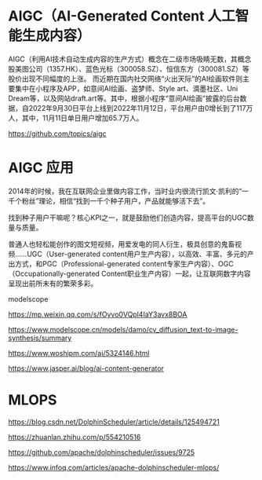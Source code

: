 # AIGC（AI-Generated Content 人工智能生成内容）
AIGC（利用AI技术自动生成内容的生产方式）概念在二级市场吸睛无数，其概念股美图公司（1357.HK）、蓝色光标（300058.SZ）、恒信东方（300081.SZ）等股价出现不同幅度的上涨。
而近期在国内社交网络“火出天际”的AI绘画软件则主要集中在小程序及APP，如意间AI绘画、盗梦师、Style art、滴墨社区、Uni Dream等，以及网站draft.art等。其中，根据小程序“意间AI绘画”披露的后台数据，自2022年9月30日平台上线到2022年11月12日，平台用户由0增长到了117万人，其中，11月11日单日用户增加65.7万人。

https://github.com/topics/aigc

# AIGC 应用

2014年的时候，我在互联网企业里做内容工作，当时业内很流行凯文·凯利的“一千个粉丝”理论，相信“找到一千个种子用户，产品就能够活下去”。

找到种子用户干嘛呢？核心KPI之一，就是鼓励他们创造内容，提高平台的UGC数量与质量。

普通人也轻松能创作的图文短视频，用爱发电的同人衍生，极具创意的鬼畜视频……UGC（User-generated content用户生产内容），以高效、丰富、多元的产出方式，和PGC（Professional-generated content专家生产内容）、OGC（Occupationally-generated Content职业生产内容）一起，让互联网数字内容呈现出前所未有的繁荣多彩。

modelscope

https://mp.weixin.qq.com/s/fOyvo0VQpl4IaY3avx8BOA

https://www.modelscope.cn/models/damo/cv_diffusion_text-to-image-synthesis/summary

https://www.woshipm.com/ai/5324146.html

https://www.jasper.ai/blog/ai-content-generator


# MLOPS

https://blog.csdn.net/DolphinScheduler/article/details/125494721

https://zhuanlan.zhihu.com/p/554210516

https://github.com/apache/dolphinscheduler/issues/9725

https://www.infoq.com/articles/apache-dolphinscheduler-mlops/
